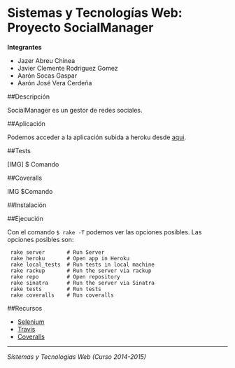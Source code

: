 # Sistemas y Tecnologías Web: Proyecto SocialManager

**Integrantes**
  - Jazer Abreu Chinea
  - Javier Clemente Rodriguez Gomez
  - Aarón Socas Gaspar
  - Aarón José Vera Cerdeña

##Descripción

SocialManager es un gestor de redes sociales.

##Aplicación

Podemos acceder a la aplicación subida a heroku desde [aqui](https://sytw6.herokuapp.com/).


##Tests

[IMG]
$ Comando


##Coveralls

IMG
$Comando


##Instalación



##Ejecución

Con el comando `$ rake -T` podemos ver las opciones posibles.
Las opciones posibles son:

```
 rake server       # Run Server
 rake heroku       # Open app in Heroku
 rake local_tests  # Run tests in local machine
 rake rackup       # Run the server via rackup
 rake repo         # Open repository
 rake sinatra      # Run the server via Sinatra
 rake tests        # Run tests
 rake coveralls    # Run coveralls

```

##Recursos

* [Selenium](http://www.seleniumhq.org/)
* [Travis](https://travis-ci.org/)
* [Coveralls](http://nereida.deioc.ull.es/~lpp/perlexamples/node314.html#section:coveralls)

-------------------------
*Sistemas y Tecnologías Web (Curso 2014-2015)*
